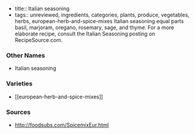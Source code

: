 - title:: Italian seasoning
- tags:: unreviewed, ingredients, categories, plants, produce, vegetables, herbs, european-herb-and-spice-mixes
Italian seasoning equal parts basil, marjoram, oregano, rosemary, sage, and thyme. For a more elaborate recipe, consult the Italian Seasoning posting on RecipeSource.com.

### Other Names

* Italian seasoning

### Varieties

* [[european-herb-and-spice-mixes]]

### Sources
* http://foodsubs.com/SpicemixEur.html
